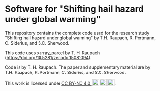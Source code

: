 # Software for "Shifting hail hazard under global warming"

This repository contains the complete code used for the research study "Shifting hail hazard under global warming" by T.H. Raupach, R. Portmann, C. Siderius, and S.C. Sherwood. 

This code uses xarray_parcel by T. H. Raupach (https://doi.org/10.5281/zenodo.15081094).

Code is by T. H. Raupach. The paper and supplementary material are by T.H. Raupach, R. Portmann, C. Siderius, and S.C. Sherwood.

<p xmlns:cc="http://creativecommons.org/ns#" >This work is licensed under <a href="https://creativecommons.org/licenses/by-nc/4.0/?ref=chooser-v1" target="_blank" rel="license noopener noreferrer" style="display:inline-block;">CC BY-NC 4.0 <img style="height:22px!important;margin-left:3px;vertical-align:text-bottom;" src="https://mirrors.creativecommons.org/presskit/icons/cc.svg?ref=chooser-v1" alt=""><img style="height:22px!important;margin-left:3px;vertical-align:text-bottom;" src="https://mirrors.creativecommons.org/presskit/icons/by.svg?ref=chooser-v1" alt=""><img style="height:22px!important;margin-left:3px;vertical-align:text-bottom;" src="https://mirrors.creativecommons.org/presskit/icons/nc.svg?ref=chooser-v1" alt=""></a>.</p>
